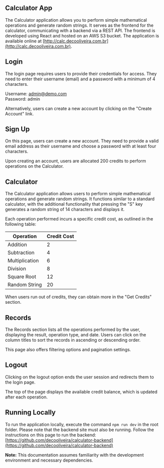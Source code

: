 ## Calculator App

The Calculator application allows you to perform simple mathematical operations and generate random strings. It serves as the frontend for the calculator, communicating with a backend via a REST API. The frontend is developed using React and hosted on an AWS S3 bucket. The application is available online at [http://calc.decooliveira.com.br](http://calc.decooliveira.com.br).

## Login

The login page requires users to provide their credentials for access. They need to enter their username (email) and a password with a minimum of 4 characters.

Username: admin@demo.com  
Password: admin

Alternatively, users can create a new account by clicking on the "Create Account" link.

## Sign Up

On this page, users can create a new account. They need to provide a valid email address as their username and choose a password with at least four characters.

Upon creating an account, users are allocated 200 credits to perform operations on the Calculator.

## Calculator

The Calculator application allows users to perform simple mathematical operations and generate random strings. It functions similar to a standard calculator, with the additional functionality that pressing the "S" key generates a random string of 14 characters and displays it.

Each operation performed incurs a specific credit cost, as outlined in the following table:

| Operation      | Credit Cost |
| -------------- | ----------- |
| Addition       | 2           |
| Subtraction    | 4           |
| Multiplication | 6           |
| Division       | 8           |
| Square Root    | 12          |
| Random String  | 20          |

When users run out of credits, they can obtain more in the "Get Credits" section.

## Records

The Records section lists all the operations performed by the user, displaying the result, operation type, and date. Users can click on the column titles to sort the records in ascending or descending order.

This page also offers filtering options and pagination settings.

## Logout

Clicking on the logout option ends the user session and redirects them to the login page.

The top of the page displays the available credit balance, which is updated after each operation.

## Running Locally

To run the application locally, execute the command `npm run dev` in the root folder. Please note that the backend site must also be running. Follow the instructions on this page to run the backend: [https://github.com/decooliveira/calculator-backend](https://github.com/decooliveira/calculator-backend)

**Note:** This documentation assumes familiarity with the development environment and necessary dependencies.
